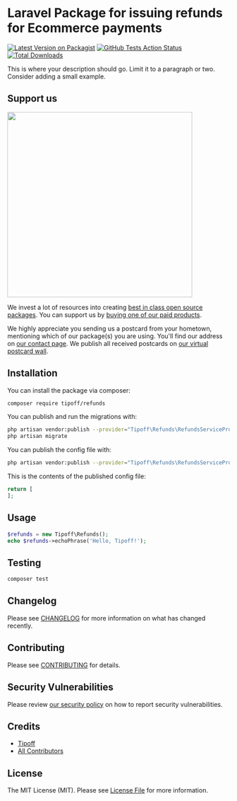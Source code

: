 # Laravel Package for issuing refunds for Ecommerce payments

[![Latest Version on Packagist](https://img.shields.io/packagist/v/tipoff/refunds.svg?style=flat-square)](https://packagist.org/packages/tipoff/refunds)
[![GitHub Tests Action Status](https://img.shields.io/github/workflow/status/tipoff/refunds/run-tests?label=tests)](https://github.com/tipoff/refunds/actions?query=workflow%3ATests+branch%3Amaster)
[![Total Downloads](https://img.shields.io/packagist/dt/tipoff/refunds.svg?style=flat-square)](https://packagist.org/packages/tipoff/refunds)


This is where your description should go. Limit it to a paragraph or two. Consider adding a small example.

## Support us

[<img src="https://github-ads.s3.eu-central-1.amazonaws.com/package-refunds-laravel.jpg?t=1" width="419px" />](https://spatie.be/github-ad-click/package-refunds-laravel)

We invest a lot of resources into creating [best in class open source packages](https://spatie.be/open-source). You can support us by [buying one of our paid products](https://spatie.be/open-source/support-us).

We highly appreciate you sending us a postcard from your hometown, mentioning which of our package(s) you are using. You'll find our address on [our contact page](https://spatie.be/about-us). We publish all received postcards on [our virtual postcard wall](https://spatie.be/open-source/postcards).

## Installation

You can install the package via composer:

```bash
composer require tipoff/refunds
```

You can publish and run the migrations with:

```bash
php artisan vendor:publish --provider="Tipoff\Refunds\RefundsServiceProvider" --tag="refunds-migrations"
php artisan migrate
```

You can publish the config file with:
```bash
php artisan vendor:publish --provider="Tipoff\Refunds\RefundsServiceProvider" --tag="refunds-config"
```

This is the contents of the published config file:

```php
return [
];
```

## Usage

```php
$refunds = new Tipoff\Refunds();
echo $refunds->echoPhrase('Hello, Tipoff!');
```

## Testing

```bash
composer test
```

## Changelog

Please see [CHANGELOG](CHANGELOG.md) for more information on what has changed recently.

## Contributing

Please see [CONTRIBUTING](.github/CONTRIBUTING.md) for details.

## Security Vulnerabilities

Please review [our security policy](../../security/policy) on how to report security vulnerabilities.

## Credits

- [Tipoff](https://github.com/tipoff)
- [All Contributors](../../contributors)

## License

The MIT License (MIT). Please see [License File](LICENSE.md) for more information.

